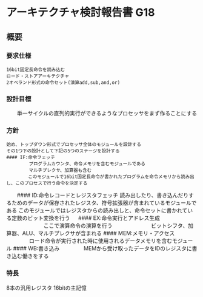 # アーキテクチャ検討報告書 G18
## 概要
### 要求仕様
    16bit固定長命令を読み込む
    ロード・ストアアーキテクチャ
    2オペランド形式の命令セット(演算add,sub,and,or)
### 設計目標
　　単一サイクルの直列的実行ができるようなプロセッサをまず作ることにする
### 方針
    始め、トップダウン形式でプロセッサ全体のモジュールを設計する
    その1つ下の設計として下記の5つのステージを設計する
    #### IF:命令フェッチ
    　　　　　プログラムカウンタ、命令メモリを含むモジュールである
    　　　　　マルチプレクサ、加算器も含む
            このモジュールで16bit固定長命令が書かれたプログラムを命令メモリから読み出し、このプロセスで行う命令を決定する
　　#### ID:命令レコードとレジスタフェッチ
            読み出したり、書き込んだりするためのデータが保存されたレジスタ、符号拡張器が含まれているモジュールである
            このモジュールではレジスタからの読み出しと、命令セットに書かれている定数のビット変換を行う
　  #### EX:命令実行とアドレス生成
　　　　　　　ここで演算命令の演算を行う
　　　　　　　ビットシフタ、加算器、ALU、マルチプレクサが含まれる
    #### MEM:メモリ・アクセス
    　　　　 ロード命令が実行された時に使用されるデータメモリを含むモジュール
    #### WB:書き込み
    　　　　 MEMから受け取ったデータをIDのレジスタに書き込む働きをする
### 特長
  8本の汎用レジスタ
  16bitの主記憶
